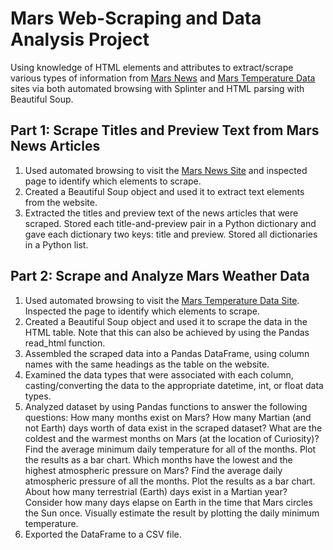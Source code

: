 # Mars Web-Scraping and Data Analysis Project
Using knowledge of HTML elements and attributes to extract/scrape various types of information from [Mars News](https://static.bc-edx.com/data/web/mars_news/index.html) and [Mars Temperature Data](https://static.bc-edx.com/data/web/mars_facts/temperature.html) sites via both automated browsing with Splinter and HTML parsing with Beautiful Soup. 

## Part 1: Scrape Titles and Preview Text from Mars News Articles
1. Used automated browsing to visit the [Mars News Site](https://static.bc-edx.com/data/web/mars_news/index.html) and inspected page to identify which elements to scrape.
2. Created a Beautiful Soup object and used it to extract text elements from the website.
3. Extracted the titles and preview text of the news articles that were scraped. Stored each title-and-preview pair in a Python dictionary and gave each dictionary two keys: title and preview. Stored all dictionaries in a Python list.

## Part 2: Scrape and Analyze Mars Weather Data 
1. Used automated browsing to visit the [Mars Temperature Data Site](https://static.bc-edx.com/data/web/mars_facts/temperature.html). Inspected the page to identify which elements to scrape.
2. Created a Beautiful Soup object and used it to scrape the data in the HTML table. Note that this can also be achieved by using the Pandas read_html function.
3. Assembled the scraped data into a Pandas DataFrame, using column names with the same headings as the table on the website.
4. Examined the data types that were associated with each column, casting/converting the data to the appropriate datetime, int, or float data types.
5. Analyzed dataset by using Pandas functions to answer the following questions:
     How many months exist on Mars?
     How many Martian (and not Earth) days worth of data exist in the scraped dataset?
     What are the coldest and the warmest months on Mars (at the location of Curiosity)? 
         Find the average minimum daily temperature for all of the months.
         Plot the results as a bar chart.
     Which months have the lowest and the highest atmospheric pressure on Mars?
         Find the average daily atmospheric pressure of all the months.
         Plot the results as a bar chart.
     About how many terrestrial (Earth) days exist in a Martian year?
         Consider how many days elapse on Earth in the time that Mars circles the Sun once.
         Visually estimate the result by plotting the daily minimum temperature.
6. Exported the DataFrame to a CSV file.